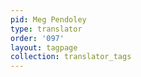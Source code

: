 ```yaml
---
pid: Meg Pendoley
type: translator
order: '097'
layout: tagpage
collection: translator_tags
---
```

